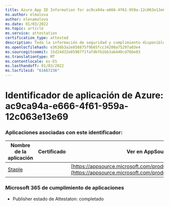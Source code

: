 ```yaml
---
title: Azure App ID Information for ac9ca94a-e666-4f61-959a-12c063e13e69
ms.author: elmalova
author: elenamalova
ms.date: 01/03/2022
ms.topic: article
ms.service: attestation
certification_type: attested
description: Toda la información de seguridad y cumplimiento disponible para ac9ca94a-e666-4f61-959a-12c063e13e69.
ms.openlocfilehash: e3638b3a2e858875f9b65fcc34200a75297a03e4
ms.sourcegitcommit: 15d24d32e05987f1fafdbfb1bb3ab440cd76be03
ms.translationtype: MT
ms.contentlocale: es-ES
ms.lasthandoff: 01/03/2022
ms.locfileid: "61667236"
---
```

# <a name="azure-app-id-ac9ca94a-e666-4f61-959a-12c063e13e69"></a>Identificador de aplicación de Azure: ac9ca94a-e666-4f61-959a-12c063e13e69


### <a name="apps-associated-with-this-id"></a>Aplicaciones asociadas con este identificador:
| **Nombre de la aplicación** | **Certificado** | **Ver en AppSource** |
|--------------|---------------|-----------------------|
| [Staple](https://docs.microsoft.com/microsoft-365-app-certification/forward/WA200003281) |  | [https://appsource.microsoft.com/product/office/WA200003281](https://appsource.microsoft.com/product/office/WA200003281) |

### <a name="microsoft-365-app-compliance-status"></a>Microsoft 365 de cumplimiento de aplicaciones
- Publisher estado de Attestaton: completado
